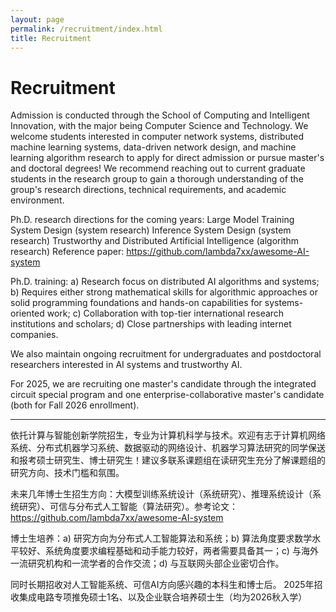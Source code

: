 ```yaml
---
layout: page
permalink: /recruitment/index.html
title: Recruitment
---
```


# Recruitment

Admission is conducted through the School of Computing and Intelligent Innovation, with the major being Computer Science and Technology. We welcome students interested in computer network systems, distributed machine learning systems, data-driven network design, and machine learning algorithm research to apply for direct admission or pursue master's and doctoral degrees! We recommend reaching out to current graduate students in the research group to gain a thorough understanding of the group's research directions, technical requirements, and academic environment.<br>

Ph.D. research directions for the coming years: Large Model Training System Design (system research) Inference System Design (system research) Trustworthy and Distributed Artificial Intelligence (algorithm research) Reference paper: https://github.com/lambda7xx/awesome-AI-system<br>

Ph.D. training: a) Research focus on distributed AI algorithms and systems; b) Requires either strong mathematical skills for algorithmic approaches or solid programming foundations and hands-on capabilities for systems-oriented work; c) Collaboration with top-tier international research institutions and scholars; d) Close partnerships with leading internet companies.<br>

We also maintain ongoing recruitment for undergraduates and postdoctoral researchers interested in AI systems and trustworthy AI.<br>

For 2025, we are recruiting one master's candidate through the integrated circuit special program and one enterprise-collaborative master's candidate (both for Fall 2026 enrollment).

---

依托计算与智能创新学院招生，专业为计算机科学与技术。欢迎有志于计算机网络系统、分布式机器学习系统、数据驱动的网络设计、机器学习算法研究的同学保送和报考硕士研究生、博士研究生！建议多联系课题组在读研究生充分了解课题组的研究方向、技术门槛和氛围。

未来几年博士生招生方向：大模型训练系统设计（系统研究）、推理系统设计（系统研究）、可信与分布式人工智能（算法研究）。参考论文：https://github.com/lambda7xx/awesome-AI-system

博士生培养：a) 研究方向为分布式人工智能算法和系统；b) 算法角度要求数学水平较好、系统角度要求编程基础和动手能力较好，两者需要具备其一；c) 与海外一流研究机构和一流学者的合作交流；d) 与互联网头部企业密切合作。

同时长期招收对人工智能系统、可信AI方向感兴趣的本科生和博士后。
2025年招收集成电路专项推免硕士1名、以及企业联合培养硕士生（均为2026秋入学）

